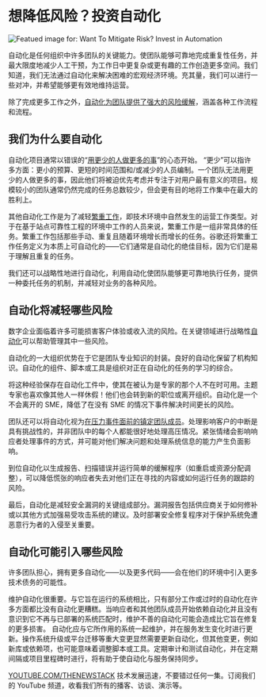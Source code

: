 # 想降低风险？投资自动化

![Featued image for: Want To Mitigate Risk? Invest in Automation](https://cdn.thenewstack.io/media/2024/07/2ff9ddbc-automate-1024x573.png)

自动化是任何组织中许多团队的关键能力。使团队能够可靠地完成重复性任务，并最大限度地减少人工干预，为工作日中更复杂或更有趣的工作创造更多空间。我们知道，我们无法通过自动化来解决困难的宏观经济环境。充其量，我们可以进行一些对冲，并希望能够更有效地维持运营。

除了完成更多工作之外，[自动化为团队提供了强大的风险缓解](https://thenewstack.io/ai-powered-automation-is-critical-to-it-resilience-and-adaptability/)，涵盖各种工作流程和流程。

## 我们为什么要自动化

自动化项目通常以错误的“[用更少的人做更多的事](https://leaddev.com/team/you-cant-actually-do-more-less)”的心态开始。 “更少”可以指许多方面：更小的预算、更短的时间范围和/或减少的人员编制。一个团队无法用更少的人做更多的事，因此他们将被迫优先考虑并专注于对用户最有意义的项目。规模较小的团队通常仍然完成的任务总数较少，但会更有目的地将工作集中在最大的胜利上。

其他自动化工作是为了减轻[繁重工作](https://sre.google/sre-book/eliminating-toil/)，即技术环境中自然发生的运营工作类型。对于在基于站点可靠性工程的环境中工作的人员来说，繁重工作是一组非常具体的任务。繁重工作包括那些手动、重复且随着环境增长而增长的任务。谷歌还将繁重工作任务定义为本质上可自动化的——它们通常是自动化的绝佳目标，因为它们是易于理解且重复的任务。

我们还可以战略性地进行自动化，利用自动化使团队能够更可靠地执行任务，提供一种委托任务的机制，并减轻对业务的各种风险。

## 自动化将减轻哪些风险

数字企业面临着许多可能损害客户体验或收入流的风险。在关键领域进行战略性[自动化](https://thenewstack.io/crawl-walk-run-the-key-to-successful-automation/)可以帮助管理其中一些风险。

自动化的一大组织优势在于它是团队专业知识的封装。良好的自动化保留了机构知识。自动化的组件、脚本或工具是组织对正在自动化的任务的学习的综合。

将这种经验保存在自动化工件中，使其在被认为是专家的那个人不在时可用。主题专家也喜欢像其他人一样休假！他们也会转到新的职位或离开组织。自动化是一个不会离开的 SME，降低了在没有 SME 的情况下事件解决时间更长的风险。

团队还可以将自动化视为[在压力事件面前的镇定团队成员](https://thenewstack.io/what-can-incident-teams-learn-from-crisis-management/)。处理影响客户的中断是具有挑战性的，并非团队中的每个人都能很好地处理高压情况。紧张情绪会影响响应者处理事件的方式，并可能对他们解决问题和处理系统信息的能力产生负面影响。

到位自动化以生成报告、扫描错误并运行简单的缓解程序（如重启或资源分配调整），可以降低慌张的响应者失去对他们正在寻找的内容或如何运行任务的跟踪的风险。

最后，自动化是减轻安全漏洞的关键组成部分。漏洞报告包括供应商关于如何修补或以其他方式加强易受攻击系统的建议。及时部署安全修复程序对于保护系统免遭恶意行为者的入侵至关重要。

## 自动化可能引入哪些风险

许多团队担心，拥有更多自动化——以及更多代码——会在他们的环境中引入更多技术债务的可能性。

维护自动化很重要。与它旨在运行的系统相比，只有部分工作或过时的自动化在许多方面都比没有自动化更糟糕。当响应者和其他团队成员开始依赖自动化并且没有意识到它不再与已部署的系统匹配时，维护不善的自动化可能会造成比它旨在修复的更多损害。
自动化应与它所作用的系统一起维护，并在服务发生变化时进行更新。操作系统升级或平台迁移等重大变更显然需要更新自动化，但其他变更，例如新库或依赖项，也可能意味着调整脚本或工具。定期审计和测试自动化，并在定期间隔或项目里程碑时进行，将有助于使自动化与服务保持同步。

[YOUTUBE.COM/THENEWSTACK](https://youtube.com/thenewstack?sub_confirmation=1) 技术发展迅速，不要错过任何一集。订阅我们的 YouTube 频道，收看我们所有的播客、访谈、演示等。